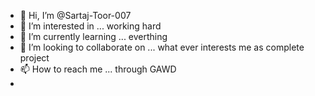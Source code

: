 - 👋 Hi, I’m @Sartaj-Toor-007
- 👀 I’m interested in ... working hard
- 🌱 I’m currently learning ... everthing
- 💞️ I’m looking to collaborate on ... what ever interests me as complete project
- 📫 How to reach me ... through GAWD
-

<!---
Sartaj-Toor-007/Sartaj-Toor-007 is a ✨ special ✨ repository because its `README.md` (this file) appears on your GitHub profile.
You can click the Preview link to take a look at your changes.
--->
